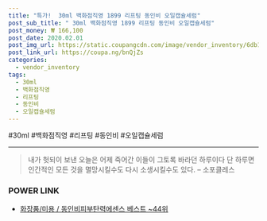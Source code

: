 ```yaml
--- 
title: "특가!  30ml 백화점직영 1899 리프팅 동인비 오일캡슐세럼" 
post_sub_title: " 30ml 백화점직영 1899 리프팅 동인비 오일캡슐세럼" 
post_money: ₩ 166,100 
post_date: 2020.02.01 
post_img_url: https://static.coupangcdn.com/image/vendor_inventory/6db1/ef46eeeef05cef5ccbe3e1e234a7ef43ef30867ef180675a888ff99ee94c.jpg 
post_link_url: https://coupa.ng/bnQjZs 
categories: 
  - vendor_inventory 
tags: 
  - 30ml 
  - 백화점직영 
  - 리프팅 
  - 동인비 
  - 오일캡슐세럼 
--- 
```

  #30ml #백화점직영 #리프팅 #동인비 #오일캡슐세럼 
<hr> 

> 내가 헛되이 보낸 오늘은 어제 죽어간 이들이 그토록 바라던 하루이다 단 하루면 인간적인 모든 것을 멸망시킬수도 다시 소생시킬수도 있다. – 소포클레스 


### POWER LINK

* <a href="https://blog.naver.com/santokki14/221792338305" target="_blank">화장품/미용 / 동인비피부탄력에센스 베스트 ~44위</a>
